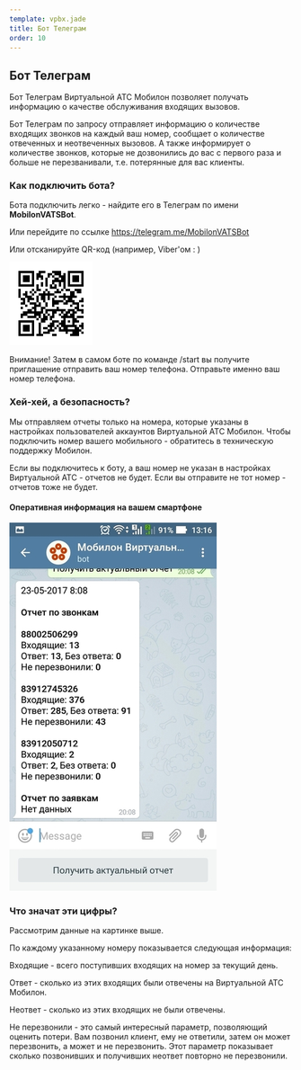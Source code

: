 ```yaml
--- 
template: vpbx.jade
title: Бот Телеграм
order: 10
---
```


## Бот Телеграм

Бот Телеграм Виртуальной АТС Мобилон позволяет получать информацию о качестве обслуживания входящих вызовов.

Бот Телеграм по запросу отправляет информацию о количестве входящих звонков на каждый ваш номер, сообщает о количестве отвеченных и неотвеченных вызовов. А также информирует о количестве звонков, которые не дозвонились до вас с первого раза и больше не перезванивали, т.е. потерянные для вас клиенты.


### Как подключить бота?

Бота подключить легко - найдите его в Телеграм по имени <strong>MobilonVATSBot</strong>. 

Или перейдите по ссылке https://telegram.me/MobilonVATSBot  

Или отсканируйте QR-код (например, Viber'ом : )

![](images/bot_qr.gif)


Внимание! Затем в самом боте по команде /start вы получите приглашение отправить ваш номер телефона. Отправьте именно ваш номер телефона.


### Хей-хей, а безопасность?

Мы отправляем отчеты только на номера, которые указаны в настройках пользователей аккаунтов Виртуальной АТС Мобилон. Чтобы подключить номер вашего мобильного - обратитесь в техническую поддержку Мобилон.

Если вы подключитесь к боту, а ваш номер не указан в настройках Виртуальной АТС - отчетов не будет. Если вы отправите не тот номер - отчетов тоже не будет.


#### Оперативная информация на вашем смартфоне

![](images/bot_2.jpg)

### Что значат эти цифры?

Рассмотрим данные на картинке выше. 

По каждому указанному номеру показывается следующая информация:

Входящие - всего поступивших входящих на номер за текущий день.

Ответ - сколько из этих входящих были отвечены на Виртуальной АТС Мобилон.

Неответ - сколько из этих входящих не были отвечены.

Не перезвонили - это самый интересный параметр, позволяющий оценить потери. Вам позвонил клиент, ему не ответили, затем он может перезвонить, а может и не перезвонить. Этот параметр показывает сколько позвонивших и получивших неответ повторно не перезвонили.
